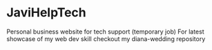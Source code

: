 # JaviHelpTech
Personal business website for tech support (temporary job)
For latest showcase of my web dev skill checkout my diana-wedding repository
